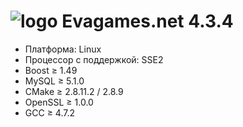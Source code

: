 # ![logo](http://evagames.net/images/logo-index.png) Evagames.net 4.3.4

+ Платформа: Linux
+ Процессор с поддержкой: SSE2
+ Boost ≥ 1.49
+ MySQL ≥ 5.1.0
+ CMake ≥ 2.8.11.2 / 2.8.9
+ OpenSSL ≥ 1.0.0
+ GCC ≥ 4.7.2
